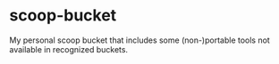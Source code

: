 # scoop-bucket

My personal scoop bucket that includes some (non-)portable tools not available in recognized buckets.